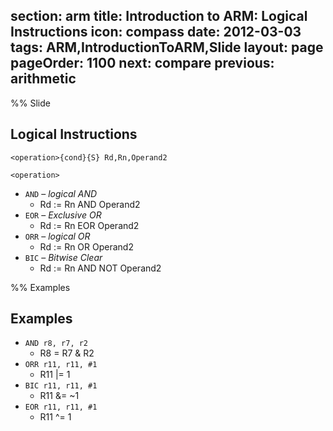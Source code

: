 section: arm
title: Introduction to ARM: Logical Instructions
icon: compass
date: 2012-03-03
tags: ARM,IntroductionToARM,Slide
layout: page
pageOrder: 1100
next: compare
previous: arithmetic
----

%% Slide
  
## Logical Instructions

<div class="format"><code>&lt;operation&gt;{cond}{S} Rd,Rn,Operand2</code></div>

`<operation>`

* `AND` – *logical AND*
  * Rd := Rn AND Operand2
* `EOR` – *Exclusive OR*
  * Rd := Rn EOR Operand2
* `ORR` – *logical OR*
  * Rd := Rn OR Operand2
* `BIC` – *Bitwise Clear*
  * Rd := Rn AND NOT Operand2

%% Examples
  
## Examples

* `AND r8, r7, r2`
  * R8 = R7 & R2
* `ORR r11, r11, #1`
  * R11 |= 1
* `BIC r11, r11, #1`
  * R11 &= ~1
* `EOR r11, r11, #1`
  * R11 ^= 1
